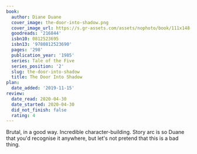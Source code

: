 ```yaml
---
book:
  author: Diane Duane
  cover_image: the-door-into-shadow.png
  cover_image_url: https://s.gr-assets.com/assets/nophoto/book/111x148-bcc042a9c91a29c1d680899eff700a03.png
  goodreads: '216844'
  isbn10: 0812523695
  isbn13: '9780812523690'
  pages: '298'
  publication_year: '1985'
  series: Tale of the Five
  series_position: '2'
  slug: the-door-into-shadow
  title: The Door Into Shadow
plan:
  date_added: '2019-11-15'
review:
  date_read: 2020-04-30
  date_started: 2020-04-30
  did_not_finish: false
  rating: 4
---
```


Brutal, in a good way. Incredible character-building. Story arc is so Duane that you'd recognise it anywhere, but let's not pretend that this is a bad thing.
